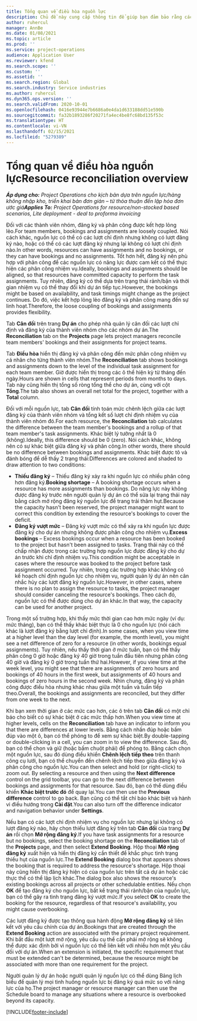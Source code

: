 ```yaml
---
title: Tổng quan về điều hòa nguồn lực
description: Chủ đề này cung cấp thông tin để giúp bạn đảm bảo rằng các lượt đăng ký và chỉ định nguồn lực của dự án thống nhất với nhau.
author: ruhercul
manager: AnnBe
ms.date: 01/08/2021
ms.topic: article
ms.prod: ''
ms.service: project-operations
audience: Application User
ms.reviewer: kfend
ms.search.scope: ''
ms.custom: ''
ms.assetid: ''
ms.search.region: Global
ms.search.industry: Service industries
ms.author: ruhercul
ms.dyn365.ops.version: ''
ms.search.validFrom: 2020-10-01
ms.openlocfilehash: 0416e93944e7b6686a0e4da1d633188dd51e590b
ms.sourcegitcommit: fa32b1893286f20271fa4ec4be8fc68bd135f53c
ms.translationtype: HT
ms.contentlocale: vi-VN
ms.lasthandoff: 02/15/2021
ms.locfileid: "5279389"
---
```

# <a name="resource-reconciliation-overview"></a><span data-ttu-id="7cc35-103">Tổng quan về điều hòa nguồn lực</span><span class="sxs-lookup"><span data-stu-id="7cc35-103">Resource reconciliation overview</span></span>

<span data-ttu-id="7cc35-104">_**Áp dụng cho:** Project Operations cho kịch bản dựa trên nguồn lực/hàng không nhập kho, triển khai bản đơn giản – từ thỏa thuận đến lập hóa đơn ước giá_</span><span class="sxs-lookup"><span data-stu-id="7cc35-104">_**Applies To:** Project Operations for resource/non-stocked based scenarios, Lite deployment - deal to proforma invoicing_</span></span>

<span data-ttu-id="7cc35-105">Đối với các thành viên nhóm, đăng ký và phân công được kết hợp lỏng lẻo.</span><span class="sxs-lookup"><span data-stu-id="7cc35-105">For team members, bookings and assignments are loosely coupled.</span></span> <span data-ttu-id="7cc35-106">Nói cách khác, nguồn lực có thể có các lượt chỉ định nhưng không có lượt đăng ký nào, hoặc có thể có các lượt đăng ký nhưng lại không có lượt chỉ định nào.</span><span class="sxs-lookup"><span data-stu-id="7cc35-106">In other words, resources can have assignments and no bookings, or they can have bookings and no assignments.</span></span> <span data-ttu-id="7cc35-107">Tốt hơn hết, đăng ký nên phù hợp với phân công để các nguồn lực có năng lực được cam kết có thể thực hiện các phân công nhiệm vụ.</span><span class="sxs-lookup"><span data-stu-id="7cc35-107">Ideally, bookings and assignments should be aligned, so that resources have committed capacity to perform the task assignments.</span></span> <span data-ttu-id="7cc35-108">Tuy nhiên, đăng ký có thể dựa trên trạng thái rảnh/bận và thời gian nhiệm vụ có thể thay đổi khi dự án tiếp tục.</span><span class="sxs-lookup"><span data-stu-id="7cc35-108">However, the bookings might be based on availability, and task timings might change as the project continues.</span></span> <span data-ttu-id="7cc35-109">Do đó, việc kết hợp lỏng lẻo đăng ký và phân công mang đến sự linh hoạt.</span><span class="sxs-lookup"><span data-stu-id="7cc35-109">Therefore, the loose coupling of bookings and assignments provides flexibility.</span></span>

<span data-ttu-id="7cc35-110">Tab **Cân đối** trên trang **Dự án** cho phép nhà quản lý cân đối các lượt chỉ định và đăng ký của thành viên nhóm cho các nhóm dự án.</span><span class="sxs-lookup"><span data-stu-id="7cc35-110">The **Reconciliation** tab on the **Projects** page lets project managers reconcile team members' bookings and their assignments for project teams.</span></span>

<span data-ttu-id="7cc35-111">Tab **Điều hòa** hiển thị đăng ký và phân công đến mức phân công nhiệm vụ cá nhân cho từng thành viên nhóm.</span><span class="sxs-lookup"><span data-stu-id="7cc35-111">The **Reconciliation** tab shows bookings and assignments down to the level of the individual task assignment for each team member.</span></span> <span data-ttu-id="7cc35-112">Giờ được hiển thị trong các ô thể hiện kỳ từ tháng đến ngày.</span><span class="sxs-lookup"><span data-stu-id="7cc35-112">Hours are shown in cells that represent periods from months to days.</span></span> <span data-ttu-id="7cc35-113">Tab này cũng hiển thị tổng số ròng tổng thể cho dự án, cùng với cột **Tổng**.</span><span class="sxs-lookup"><span data-stu-id="7cc35-113">The tab also shows an overall net total for the project, together with a **Total** column.</span></span>

<span data-ttu-id="7cc35-114">Đối với mỗi nguồn lực, tab **Cân đối** tính toán mức chênh lệch giữa các lượt đăng ký của thành viên nhóm và tổng kết số lượt chỉ định nhiệm vụ của thành viên nhóm đó.</span><span class="sxs-lookup"><span data-stu-id="7cc35-114">For each resource, the **Reconciliation** tab calculates the difference between the team member's bookings and a rollup of that team member's task assignments.</span></span> <span data-ttu-id="7cc35-115">Khác biệt lý tưởng nhất là 0 (không).</span><span class="sxs-lookup"><span data-stu-id="7cc35-115">Ideally, this difference should be 0 (zero).</span></span> <span data-ttu-id="7cc35-116">Nói cách khác, không nên có sự khác biệt giữa đăng ký và phân công.</span><span class="sxs-lookup"><span data-stu-id="7cc35-116">In other words, there should be no difference between bookings and assignments.</span></span> <span data-ttu-id="7cc35-117">Khác biệt được tô và đánh bóng để dễ thấy 2 trạng thái:</span><span class="sxs-lookup"><span data-stu-id="7cc35-117">Differences are colored and shaded to draw attention to two conditions:</span></span>

- <span data-ttu-id="7cc35-118">**Thiếu đăng ký** – Thiếu đăng ký xảy ra khi nguồn lực có nhiều phân công hơn đăng ký.</span><span class="sxs-lookup"><span data-stu-id="7cc35-118">**Booking shortage** – A booking shortage occurs when a resource has more assignments than bookings.</span></span> <span data-ttu-id="7cc35-119">Do năng lực này không được đăng ký trước nên người quản lý dự án có thể sửa lại trạng thái này bằng cách mở rộng đăng ký nguồn lực để trang trải thâm hụt.</span><span class="sxs-lookup"><span data-stu-id="7cc35-119">Because the capacity hasn't been reserved, the project manager might want to correct this condition by extending the resource's bookings to cover the deficit.</span></span>
- <span data-ttu-id="7cc35-120">**Đăng ký vượt mức** – Đăng ký vượt mức có thể xảy ra khi nguồn lực được đăng ký cho dự án nhưng không được phân công cho nhiệm vụ.</span><span class="sxs-lookup"><span data-stu-id="7cc35-120">**Excess bookings** – Excess bookings occur when a resource has been booked to the project but hasn't been assigned to tasks.</span></span> <span data-ttu-id="7cc35-121">Trạng thái này có thể chấp nhận được trong các trường hợp nguồn lực được đăng ký cho dự án trước khi chỉ định nhiệm vụ.</span><span class="sxs-lookup"><span data-stu-id="7cc35-121">This condition might be acceptable in cases where the resource was booked to the project before task assignment occurred.</span></span> <span data-ttu-id="7cc35-122">Tuy nhiên, trong các trường hợp khác không có kế hoạch chỉ định nguồn lực cho nhiệm vụ, người quản lý dự án nên cân nhắc hủy các lượt đăng ký nguồn lực.</span><span class="sxs-lookup"><span data-stu-id="7cc35-122">However, in other cases, where there is no plan to assign the resource to tasks, the project manager should consider canceling the resource's bookings.</span></span> <span data-ttu-id="7cc35-123">Theo cách đó, nguồn lực có thể được dùng cho dự án khác.</span><span class="sxs-lookup"><span data-stu-id="7cc35-123">In that way, the capacity can be used for another project.</span></span>

<span data-ttu-id="7cc35-124">Trong một số trường hợp, khi thấy mức thời gian cao hơn mức ngày (ví dụ: mức tháng), bạn có thể thấy khác biệt thực là 0 cho nguồn lực (nói cách khác là lượt đăng ký bằng lượt chỉ định).</span><span class="sxs-lookup"><span data-stu-id="7cc35-124">In some cases, when you view time at a higher level than the day level (for example, the month level), you might see a net difference of zero for a resource (in other words, bookings equal assignments).</span></span> <span data-ttu-id="7cc35-125">Tuy nhiên, nếu thấy thời gian ở mức tuần, bạn có thể thấy phân công 0 giờ hoặc đăng ký 40 giờ trong tuần đầu tiên nhưng phân công 40 giờ và đăng ký 0 giờ trong tuần thứ hai.</span><span class="sxs-lookup"><span data-stu-id="7cc35-125">However, if you view time at the week level, you might see that there are assignments of zero hours and bookings of 40 hours in the first week, but assignments of 40 hours and bookings of zero hours in the second week.</span></span> <span data-ttu-id="7cc35-126">Nhìn chung, đăng ký và phân công được điều hòa nhưng khác nhau giữa một tuần và tuần tiếp theo.</span><span class="sxs-lookup"><span data-stu-id="7cc35-126">Overall, the bookings and assignments are reconciled, but they differ from one week to the next.</span></span>

<span data-ttu-id="7cc35-127">Khi bạn xem thời gian ở các mức cao hơn, các ô trên tab **Cân đối** có một chỉ báo cho biết có sự khác biệt ở các mức thấp hơn.</span><span class="sxs-lookup"><span data-stu-id="7cc35-127">When you view time at higher levels, cells on the **Reconciliation** tab have an indicator to inform you that there are differences at lower levels.</span></span> <span data-ttu-id="7cc35-128">Bằng cách nhấn đúp hoặc bấm đúp vào một ô, bạn có thể phóng to để xem sự khác biệt.</span><span class="sxs-lookup"><span data-stu-id="7cc35-128">By double-tapping or double-clicking in a cell, you can zoom in to view the difference.</span></span> <span data-ttu-id="7cc35-129">Sau đó, bạn có thể chọn và giữ (hoặc bấm chuột phải) để phóng to. Bằng cách chọn một nguồn lực, sau đó dùng điều khiển **Chênh lệch tiếp theo** trên thanh công cụ lưới, bạn có thể chuyển đến chênh lệch tiếp theo giữa đăng ký và phân công cho nguồn lực.</span><span class="sxs-lookup"><span data-stu-id="7cc35-129">You can then select and hold (or right-click) to zoom out. By selecting a resource and then using the **Next difference** control on the grid toolbar, you can go to the next difference between bookings and assignments for that resource.</span></span> <span data-ttu-id="7cc35-130">Sau đó, bạn có thể dùng điều khiển **Khác biệt trước đó** để quay lại.</span><span class="sxs-lookup"><span data-stu-id="7cc35-130">You can then use the **Previous difference** control to go back.</span></span> <span data-ttu-id="7cc35-131">Bạn cũng có thể tắt chỉ báo khác biệt và hành vi điều hướng trong **Cài đặt**.</span><span class="sxs-lookup"><span data-stu-id="7cc35-131">You can also turn off the difference indicator and navigation behavior under **Settings**.</span></span>

<span data-ttu-id="7cc35-132">Nếu bạn có các lượt chỉ định nhiệm vụ cho nguồn lực nhưng lại không có lượt đăng ký nào, hãy chọn thiếu lượt đăng ký trên tab **Cân đối** của trang **Dự án** rồi chọn **Mở rộng đăng ký**.</span><span class="sxs-lookup"><span data-stu-id="7cc35-132">If you have task assignments for a resource but no bookings, select the booking shortage on the **Reconciliation** tab of the **Projects** page, and then select **Extend Booking**.</span></span> <span data-ttu-id="7cc35-133">Hộp thoại **Mở rộng đăng ký** xuất hiện và hiển thị đăng ký cần thiết để khắc phục tình trạng thiếu hụt của nguồn lực.</span><span class="sxs-lookup"><span data-stu-id="7cc35-133">The **Extend Booking** dialog box that appears shows the booking that is required to address the resource's shortage.</span></span> <span data-ttu-id="7cc35-134">Hộp thoại này cũng hiển thị đăng ký hiện có của nguồn lực trên tất cả dự án hoặc các thực thể có thể lập lịch khác.</span><span class="sxs-lookup"><span data-stu-id="7cc35-134">The dialog box also shows the resource's existing bookings across all projects or other schedulable entities.</span></span> <span data-ttu-id="7cc35-135">Nếu chọn **OK** để tạo đăng ký cho nguồn lực, bất kể trạng thái rảnh/bận của nguồn lực, bạn có thể gây ra tình trạng đăng ký vượt mức.</span><span class="sxs-lookup"><span data-stu-id="7cc35-135">If you select **OK** to create the booking for the resource, regardless of that resource's availability, you might cause overbooking.</span></span>

<span data-ttu-id="7cc35-136">Các lượt đăng ký được tạo thông qua hành động **Mở rộng đăng ký** sẽ liên kết với yêu cầu chính của dự án.</span><span class="sxs-lookup"><span data-stu-id="7cc35-136">Bookings that are created through the **Extend Booking** action are associated with the primary project requirement.</span></span> <span data-ttu-id="7cc35-137">Khi bắt đầu một lượt mở rộng, yêu cầu cụ thể cần phải mở rộng sẽ không thể được xác định bởi vì nguồn lực có thể liên kết với nhiều hơn một yêu cầu đối với dự án.</span><span class="sxs-lookup"><span data-stu-id="7cc35-137">When an extension is initiated, the specific requirement that must be extended can't be determined, because the resource might be associated with more than one requirement for the project.</span></span>

<span data-ttu-id="7cc35-138">Người quản lý dự án hoặc người quản lý nguồn lực có thể dùng Bảng lịch biểu để quản lý mọi tình huống nguồn lực bị đăng ký quá mức so với năng lực của họ.</span><span class="sxs-lookup"><span data-stu-id="7cc35-138">The project manager or resource manager can then use the Schedule board to manage any situations where a resource is overbooked beyond its capacity.</span></span>


[!INCLUDE[footer-include](../includes/footer-banner.md)]